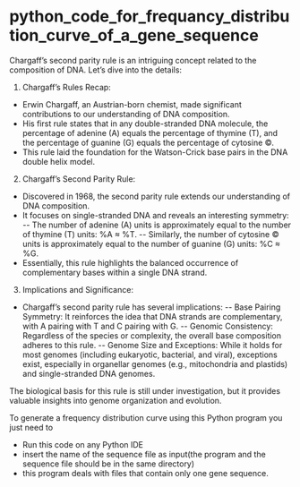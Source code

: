 # python_code_for_frequancy_distribution_curve_of_a_gene_sequence
Chargaff’s second parity rule is an intriguing concept related to the composition of DNA. Let’s dive into the details:

1. Chargaff’s Rules Recap:
  - Erwin Chargaff, an Austrian-born chemist, made significant contributions to our understanding of DNA composition.
  - His first rule states that in any double-stranded DNA molecule, the percentage of adenine (A) equals the percentage of thymine (T), and the percentage of guanine (G) equals the percentage of cytosine ©.
  - This rule laid the foundation for the Watson-Crick base pairs in the DNA double helix model.

2. Chargaff’s Second Parity Rule:
  - Discovered in 1968, the second parity rule extends our understanding of DNA composition.
  - It focuses on single-stranded DNA and reveals an interesting symmetry:
  -- The number of adenine (A) units is approximately equal to the number of thymine (T) units: %A ≈ %T.
  -- Similarly, the number of cytosine © units is approximately equal to the number of guanine (G) units: %C ≈ %G.
  - Essentially, this rule highlights the balanced occurrence of complementary bases within a single DNA strand.

3. Implications and Significance:
  - Chargaff’s second parity rule has several implications:
  -- Base Pairing Symmetry: It reinforces the idea that DNA strands are complementary, with A pairing with T and C pairing with G.
  -- Genomic Consistency: Regardless of the species or complexity, the overall base composition adheres to this rule.
  -- Genome Size and Exceptions: While it holds for most genomes (including eukaryotic, bacterial, and viral), exceptions exist, especially in organellar genomes (e.g., mitochondria and plastids) and single-stranded DNA genomes.

The biological basis for this rule is still under investigation, but it provides valuable insights into genome organization and evolution.

To generate a frequency distribution curve using this Python program you just need to 
- Run this code on any Python IDE
- insert the name of the sequence file as input(the program and the sequence file should be in the same directory)
- this program deals with files that contain only one gene sequence. 

